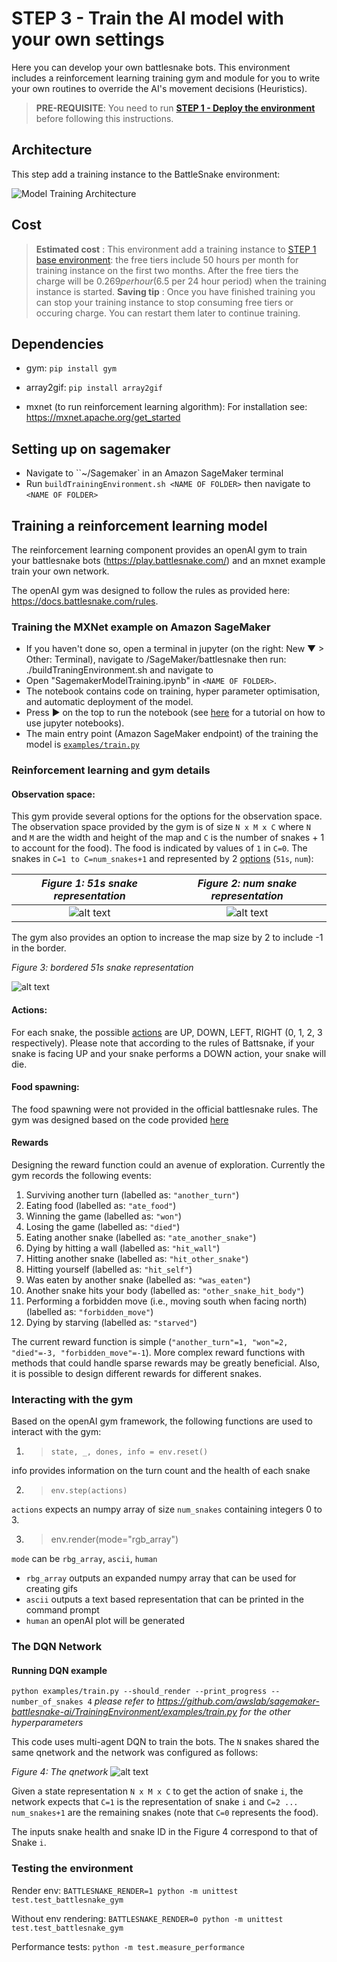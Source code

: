 # STEP 3 - Train the AI model with your own settings

Here you can develop your own battlesnake bots. This environment includes a reinforcement learning training gym and module for you to write your own routines to override the AI's movement decisions (Heuristics). 

> __PRE-REQUISITE__: You need to run __[STEP 1 - Deploy the environment](DeployTheAIEndpoint.md)__ before following this instructions.

## Architecture

This step add a training instance to the BattleSnake environment:

![Model Training Architecture](images/ArchitectureSagemakerBattleSnakeTraining.png "Model Training Architecture")

## Cost

> __Estimated cost__ : This environment add a training instance to [STEP 1 base environment](DeployTheAIEndpoint.md): the free tiers include 50 hours per month for training instance on the first two months.
> After the free tiers the charge will be $0.269 per hour ($6.5 per 24 hour period) when the training instance is started.
> __Saving tip__ : Once you have finished training you can stop your training instance to stop consuming free tiers or occuring charge. You can restart them later to continue training.

## Dependencies
- gym: `pip install gym`

- array2gif: `pip install array2gif`

- mxnet (to run reinforcement learning algorithm): For installation see: https://mxnet.apache.org/get_started

## Setting up on sagemaker
- Navigate to ``~/Sagemaker` in an Amazon SageMaker terminal
- Run `buildTrainingEnvironment.sh <NAME OF FOLDER>` then navigate to `<NAME OF FOLDER>`

## Training a reinforcement learning model

The reinforcement learning component provides an openAI gym to train your battlesnake bots (https://play.battlesnake.com/) and an mxnet example train your own network.

The openAI gym was designed to follow the rules as provided here: https://docs.battlesnake.com/rules.

### Training the MXNet example on Amazon SageMaker
- If you haven't done so, open a terminal in jupyter (on the right: New ▼ > Other: Terminal), navigate to /SageMaker/battlesnake then run: ./buildTraningEnvironment.sh <NAME OF FOLDER> and navigate to <NAME OF FOLDER>
- Open "SagemakerModelTraining.ipynb" in `<NAME OF FOLDER>`.
- The notebook contains code on training, hyper parameter optimisation, and automatic deployment of the model.
- Press ► on the top to run the notebook (see [here](https://www.youtube.com/watch?v=7wfPqAyYADY) for a tutorial on how to use jupyter notebooks).
- The main entry point (Amazon SageMaker endpoint) of the training the model is [`examples/train.py`](../TrainingEnvironment/examples/train.py)

### Reinforcement learning and gym details
#### Observation space: 
This gym provide several options for the options for the observation space. 
The observation space provided by the gym is of size `N x M x C` where `N` and `M` are the width and height of the map and `C` is the number of snakes + 1 to account for the food). The food is indicated by values of `1` in `C=0`. The snakes in `C=1 to C=num_snakes+1` and represented by 2 [options](../TrainingEnvironment/battlesnake_gym/snake_gym.py) (`51s`, `num`): 

*Figure 1: 51s snake representation*             |  *Figure 2: num snake representation*
:-----------------------------------------------:|:----------------------------------------------------------------:
![alt text](images/51s.png "51s snake representation") |  ![alt text](images/num.png "num snake representation")

The gym also provides an option to increase the map size by 2 to include -1 in the border.

*Figure 3: bordered 51s snake representation*

![alt text](images/border.png "Bordered 51s snake representation")

#### Actions:
For each snake, the possible [actions](../TrainingEnvironment/battlesnake_gym/snake.py) are UP, DOWN, LEFT, RIGHT (0, 1, 2, 3 respectively). Please note that according to the rules of Battsnake, if your snake is facing UP and your snake performs a DOWN action, your snake will die.

#### Food spawning:
The food spawning were not provided in the official battlesnake rules. The gym was designed based on the code provided [here](
https://github.com/battlesnakeio/engine/blob/master/rules/tick.go#L82)

#### Rewards
Designing the reward function could an avenue of exploration. Currently the gym records the following events: 
1. Surviving another turn (labelled as: `"another_turn"`)
3. Eating food (labelled as: `"ate_food"`)
4. Winning the game (labelled as: `"won"`)
5. Losing the game (labelled as: `"died"`)
6. Eating another snake (labelled as: `"ate_another_snake"`)
7. Dying by hitting a wall (labelled as: `"hit_wall"`)
8. Hitting another snake (labelled as: `"hit_other_snake"`)
9. Hitting yourself (labelled as: `"hit_self"`)
10. Was eaten by another snake (labelled as: `"was_eaten"`)
11. Another snake hits your body (labelled as: `"other_snake_hit_body"`)
12. Performing a forbidden move (i.e., moving south when facing north) (labelled as: `"forbidden_move"`)
13. Dying by starving (labelled as: `"starved"`)

The current reward function is simple (`"another_turn"=1, "won"=2, "died"=-3, "forbidden_move"=-1`).
More complex reward functions with methods that could handle sparse rewards may be greatly beneficial. Also, it is possible to design different rewards for different snakes. 

### Interacting with the gym
Based on the openAI gym framework, the following functions are used to interact with the gym:

1. >`state, _, dones, info = env.reset()`

info provides information on the turn count and the health of each snake

2. > `env.step(actions)`

`actions` expects an numpy array of size `num_snakes` containing integers 0 to 3.

3. > env.render(mode="rgb_array")

`mode` can be `rbg_array`, `ascii`, `human` 
- `rbg_array` outputs an expanded numpy array that can be used for creating gifs
- `ascii` outputs a text based representation that can be printed in the command prompt
- `human` an openAI plot will be generated

### The DQN Network
#### Running DQN example
`python examples/train.py --should_render --print_progress --number_of_snakes 4`
*please refer to https://github.com/awslab/sagemaker-battlesnake-ai/TrainingEnvironment/examples/train.py for the other hyperparameters*

This code uses multi-agent DQN to train the bots. The `N` snakes shared the same qnetwork and the network was configured as follows:

*Figure 4: The qnetwork*
![alt text](images/qnetwork.png "qnetwork")

Given a state representation `N x M x C` to get the action of snake `i`, the network expects that `C=1` is the representation of snake `i` and `C=2 ... num_snakes+1` are the remaining snakes (note that `C=0` represents the food).

The inputs snake health and snake ID in the Figure 4 correspond to that of Snake `i`.

### Testing the environment

Render env:
`BATTLESNAKE_RENDER=1 python -m unittest test.test_battlesnake_gym`

Without env rendering:
`BATTLESNAKE_RENDER=0 python -m unittest test.test_battlesnake_gym`

Performance tests:
`python -m test.measure_performance`
